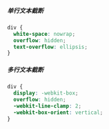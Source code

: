 ##### 单行文本截断
```css
div {
  white-space: nowrap;
  overflow: hidden;
  text-overflow: ellipsis;
}
```
##### 多行文本截断

```css
div {
  display: -webkit-box;
  overflow: hidden;
  -webkit-line-clamp: 2;
  -webkit-box-orient: vertical;
}
```